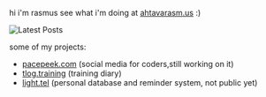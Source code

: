 hi i'm rasmus see what i'm doing at [ahtavarasm.us](https://ahtavarasm.us) :)

![Latest Posts](http://your-flask-app.com/api/widget_svg)


some of my projects:
- [pacepeek.com](https://pacepeek.com) (social media for coders,still working on it)
- [tlog.training](https://tlog.training) (training diary)
- [light.tel](https://light.tel) (personal database and reminder system, not public yet)

